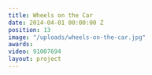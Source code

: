 ```yaml
---
title: Wheels on the Car
date: 2014-04-01 00:00:00 Z
position: 13
image: "/uploads/wheels-on-the-car.jpg"
awards: 
video: 91007694
layout: project
---
```


